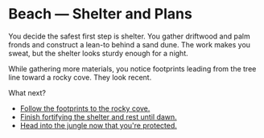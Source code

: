 # Beach — Shelter and Plans

You decide the safest first step is shelter. You gather driftwood and palm fronds and construct a lean-to behind a sand dune. The work makes you sweat, but the shelter looks sturdy enough for a night.

While gathering more materials, you notice footprints leading from the tree line toward a rocky cove. They look recent.

What next?

- [Follow the footprints to the rocky cove.](cove.md)
- [Finish fortifying the shelter and rest until dawn.](shelter_rest.md)
- [Head into the jungle now that you're protected.](jungle.md)
